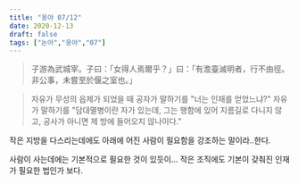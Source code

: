 ```yaml
---
title: "옹야 07/12"
date: 2020-12-13
draft: false
tags: ["논어","옹야","07"]
---
```


> 子游為武城宰。子曰：「女得人焉爾乎？」曰：「有澹臺滅明者，行不由徑。非公事，未嘗至於偃之室也。」

> 자유가 무성의 읍제가 되었을 때 공자가 말하기를 "너는 인재를 얻었느냐?" 자유가 말하기를 "담대멸병이란 자가 있는데, 그는 행함에 있어 지름길로 다니지 않고, 공사가 아니면 제 방에 들어오지 않나이다."

 작은 지방을 다스리는데에도 아래에 어진 사람이 필요함을 강조하는 말이라..한다.
 
 사람이 사는데에는 기본적으로 필요한 것이 있듯이... 작은 조직에도 기본이 갖춰진 인재가 필요한 법인가 보다.
